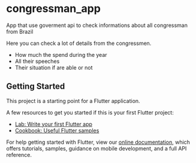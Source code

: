 # congressman_app

App that use goverment api to check informations about all congressman from Brazil

Here you can check a lot of details from the congressmen.

- How much the spend during the year
- All their speeches
- Their situation if are able or not

## Getting Started

This project is a starting point for a Flutter application.

A few resources to get you started if this is your first Flutter project:

- [Lab: Write your first Flutter app](https://flutter.dev/docs/get-started/codelab)
- [Cookbook: Useful Flutter samples](https://flutter.dev/docs/cookbook)

For help getting started with Flutter, view our 
[online documentation](https://flutter.dev/docs), which offers tutorials, 
samples, guidance on mobile development, and a full API reference.
